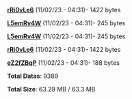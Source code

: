 [**rRi0vLe6**](/data/rRi0vLe6.txt) (11/02/23 - 04:31)- 1422 bytes

[**L5emRv4W**](/data/L5emRv4W.txt) (11/02/23 - 04:31)- 245 bytes

[**L5emRv4W**](/data/L5emRv4W.txt) (11/02/23 - 04:31)- 245 bytes

[**rRi0vLe6**](/data/rRi0vLe6.txt) (11/02/23 - 04:31)- 1422 bytes

[**eZ2fZBqP**](/data/eZ2fZBqP.txt) (11/02/23 - 04:31)- 188 bytes

**Total Datas**: 9389

**Total Size**: 63.29 MB / 63.3 MB